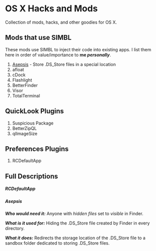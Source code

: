 # OS X Hacks and Mods
Collection of mods, hacks, and other goodies for OS X.


## Mods that use SIMBL
These mods use SIMBL to inject their code into existing apps. I list them here in order of value/importance to **me *personally***.
1. [Asepsis][link_asepsis] - Store .DS_Store files in a special location
2. afloat
3. cDock
4. Flashlight
5. BetterFinder
6. Visor
7. TotalTerminal


## QuickLook Plugins
1. Suspicious Package
2. BetterZipQL
3. qlImageSize


## Preferences Plugins
1. RCDefaultApp


## Full Descriptions

##### RCDefaultApp

##### Asepsis
***Who would need it:*** Anyone with *hidden files* set to *visible* in Finder.


***What is it used for:*** Hiding the .DS_Store file created by Finder in every directory.


***What it does:*** Redirects the storage location of the .DS_Store file to a sandbox folder dedicated to storing .DS_Store files.


[link_asepsis]: #asepsis

